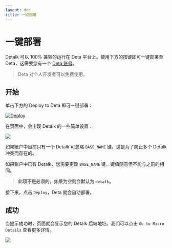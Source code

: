 ```yaml
---
layout: doc
title: 一键部署
---
```


# 一键部署

Detalk 可以 100% 兼容的运行在 Deta 平台上。使用下方的按键即可一键部署至 Deta，这需要您有一个 [Deta 账号](https://web.deta.sh/)。


> Deta 对个人开发者可以免费使用。


## 开始

单击下方的 Deploy to Deta 即可一键部署：


[![Deploy](https://button.deta.dev/1/svg)](https://go.deta.dev/deploy?repo=https://github.com/detalkjs/server)


在页面中，会出现 Detalk 的一些简单设置：

![](https://p.awa.fyi/s/2023/1672890343774.png)

如果账户中目前只有一个 Detalk 可忽略 `BASE_NAME` 键。这是为了防止多个 Detalk 冲突而存在的。

如果账户中已有 Detalk，您需要更改 `BASE_NAME` 键。键值随意但不能与之前的相同。

> **此项不是必须的，如果为空则会默认为 `detalk`。**

接下来，点击 `Deploy`，Deta 就会自动部署。


## 成功

当提示成功时，页面就会显示您的 Detalk 后端地址。我们可以点击 `Go to Micro Details` 查看更多详情。

![](https://p.awa.fyi/s/2023/1672890641335.png)

<Comment />
